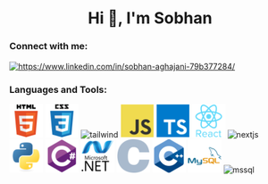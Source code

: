 <h1 align="center">Hi 👋, I'm Sobhan</h1>

<h3 align="left">Connect with me:</h3>
<p align="left">
<a href="https://www.linkedin.com/in/sobhan-aghajani-79b377284/" target="blank"><img align="center" src="https://raw.githubusercontent.com/rahuldkjain/github-profile-readme-generator/master/src/images/icons/Social/linked-in-alt.svg" alt="https://www.linkedin.com/in/sobhan-aghajani-79b377284/" height="40" width="50" /></a>
</p>
<h3 align="left">Languages and Tools:</h3>
    <p align="left">
        <img src="https://raw.githubusercontent.com/devicons/devicon/master/icons/html5/html5-original-wordmark.svg"
            alt="html5" width="60" height="60" />
        <img src="https://raw.githubusercontent.com/devicons/devicon/master/icons/css3/css3-original-wordmark.svg"
            alt="css3" width="60" height="60" />
        <img src="https://www.vectorlogo.zone/logos/tailwindcss/tailwindcss-icon.svg" alt="tailwind" width="60"
            height="60" />
        <img src="https://raw.githubusercontent.com/devicons/devicon/master/icons/javascript/javascript-original.svg"
            alt="javascript" width="60" height="60" />
        <img src="https://raw.githubusercontent.com/devicons/devicon/master/icons/typescript/typescript-original.svg"
            alt="typescript" width="60" height="60" />
        <img src="https://raw.githubusercontent.com/devicons/devicon/master/icons/react/react-original-wordmark.svg"
            alt="react" width="60" height="60" />
        <img src="https://cdn.worldvectorlogo.com/logos/nextjs-2.svg" alt="nextjs" width="60" height="60" />
        <img src="https://raw.githubusercontent.com/devicons/devicon/master/icons/python/python-original.svg" alt="python" width="60" height="60"/>
        <img src="https://raw.githubusercontent.com/devicons/devicon/master/icons/csharp/csharp-original.svg" alt="csharp" width="60" height="60"/>
        <img src="https://raw.githubusercontent.com/devicons/devicon/master/icons/dot-net/dot-net-original-wordmark.svg" alt="dotnet" width="60" height="60"/>  
         <img src="https://raw.githubusercontent.com/devicons/devicon/master/icons/c/c-original.svg" alt="c" width="60"
            height="60" />
        <img src="https://raw.githubusercontent.com/devicons/devicon/master/icons/cplusplus/cplusplus-original.svg"
            alt="cplusplus" width="60" height="60" />
        <img src="https://raw.githubusercontent.com/devicons/devicon/master/icons/mysql/mysql-original-wordmark.svg"
            alt="mysql" width="60" height="60" />
        <img src="https://www.svgrepo.com/show/303229/microsoft-sql-server-logo.svg" alt="mssql" width="60" height="60"/>
    </p>
